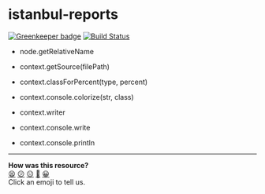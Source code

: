 # istanbul-reports

[![Greenkeeper badge](https://badges.greenkeeper.io/istanbuljs/istanbul-reports.svg)](https://greenkeeper.io/)
[![Build Status](https://travis-ci.org/istanbuljs/istanbul-reports.svg?branch=master)](https://travis-ci.org/istanbuljs/istanbul-reports)

-   node.getRelativeName

-   context.getSource(filePath)
-   context.classForPercent(type, percent)
-   context.console.colorize(str, class)
-   context.writer
-   context.console.write
-   context.console.println


<!-- BEGIN GENERATED SECTION DO NOT EDIT -->

---

**How was this resource?**  
[😫](https://airtable.com/shrUJ3t7KLMqVRFKR?prefill_Repository=makersacademy/javascript-web-applications&prefill_File=resources/example-4/node_modules/istanbul-reports/README.md&prefill_Sentiment=😫) [😕](https://airtable.com/shrUJ3t7KLMqVRFKR?prefill_Repository=makersacademy/javascript-web-applications&prefill_File=resources/example-4/node_modules/istanbul-reports/README.md&prefill_Sentiment=😕) [😐](https://airtable.com/shrUJ3t7KLMqVRFKR?prefill_Repository=makersacademy/javascript-web-applications&prefill_File=resources/example-4/node_modules/istanbul-reports/README.md&prefill_Sentiment=😐) [🙂](https://airtable.com/shrUJ3t7KLMqVRFKR?prefill_Repository=makersacademy/javascript-web-applications&prefill_File=resources/example-4/node_modules/istanbul-reports/README.md&prefill_Sentiment=🙂) [😀](https://airtable.com/shrUJ3t7KLMqVRFKR?prefill_Repository=makersacademy/javascript-web-applications&prefill_File=resources/example-4/node_modules/istanbul-reports/README.md&prefill_Sentiment=😀)  
Click an emoji to tell us.

<!-- END GENERATED SECTION DO NOT EDIT -->
